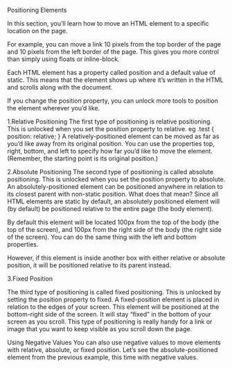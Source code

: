 Positioning Elements

In this section, you’ll learn how to move an HTML element to a specific location on the page.

For example, you can move a link 10 pixels from the top border of the page and 10 pixels from the left border of the page. This gives you more control than simply using floats or inline-block.

Each HTML element has a property called position and a default value of static. This means that the element shows up where it’s written in the HTML and scrolls along with the document.

If you change the position property, you can unlock more tools to position the element wherever you’d like.

1.Relative Positioning
The first type of positioning is relative positioning. This is unlocked when you set the position property to relative.
eg
.test {
position: relative;
}
A relatively-positioned element can be moved as far as you’d like away from its original position. You can use the properties top, right, bottom, and left to specify how far you’d like to move the element. (Remember, the starting point is its original position.)

2.Absolute Positioning
The second type of positioning is called absolute positioning. This is unlocked when you set the position property to absolute.
An absolutely-positioned element can be positioned anywhere in relation to its closest parent with non-static position. What does that mean?
Since all HTML elements are static by default, an absolutely positioned element will (by default) be positioned relative to the entire page (the body element).

By default this element will be located 100px from the top of the body (the top of the screen), and 100px from the right side of the body (the right side of the screen). You can do the same thing with the left and bottom properties.

However, if this element is inside another box with either relative or absolute position, it will be positioned relative to its parent instead.

3.Fixed Position

The third type of positioning is called fixed positioning. This is unlocked by setting the position property to fixed.
A fixed-position element is placed in relation to the edges of your screen.
This element will be positioned at the bottom-right side of the screen. It will stay “fixed” in the bottom of your screen as you scroll. This type of positioning is really handy for a link or image that you want to keep visible as you scroll down the page.

Using Negative Values
You can also use negative values to move elements with relative, absolute, or fixed position. Let’s see the absolute-positioned element from the previous example, this time with negative values.
